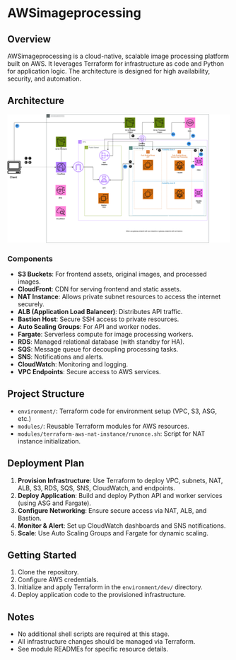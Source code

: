 # AWSimageprocessing

## Overview

AWSimageprocessing is a cloud-native, scalable image processing platform built on AWS. It leverages Terraform for infrastructure as code and Python for application logic. The architecture is designed for high availability, security, and automation.

## Architecture

![Architecture Diagram](ServerfulArchImgProcessing.drawio.png)

### Components

- **S3 Buckets**: For frontend assets, original images, and processed images.
- **CloudFront**: CDN for serving frontend and static assets.
- **NAT Instance**: Allows private subnet resources to access the internet securely.
- **ALB (Application Load Balancer)**: Distributes API traffic.
- **Bastion Host**: Secure SSH access to private resources.
- **Auto Scaling Groups**: For API and worker nodes.
- **Fargate**: Serverless compute for image processing workers.
- **RDS**: Managed relational database (with standby for HA).
- **SQS**: Message queue for decoupling processing tasks.
- **SNS**: Notifications and alerts.
- **CloudWatch**: Monitoring and logging.
- **VPC Endpoints**: Secure access to AWS services.

## Project Structure

- `environment/`: Terraform code for environment setup (VPC, S3, ASG, etc.)
- `modules/`: Reusable Terraform modules for AWS resources.
- `modules/terraform-aws-nat-instance/runonce.sh`: Script for NAT instance initialization.

## Deployment Plan

1. **Provision Infrastructure**: Use Terraform to deploy VPC, subnets, NAT, ALB, S3, RDS, SQS, SNS, CloudWatch, and endpoints.
2. **Deploy Application**: Build and deploy Python API and worker services (using ASG and Fargate).
3. **Configure Networking**: Ensure secure access via NAT, ALB, and Bastion.
4. **Monitor & Alert**: Set up CloudWatch dashboards and SNS notifications.
5. **Scale**: Use Auto Scaling Groups and Fargate for dynamic scaling.

## Getting Started

1. Clone the repository.
2. Configure AWS credentials.
3. Initialize and apply Terraform in the `environment/dev/` directory.
4. Deploy application code to the provisioned infrastructure.

## Notes

- No additional shell scripts are required at this stage.
- All infrastructure changes should be managed via Terraform.
- See module READMEs for specific resource details.